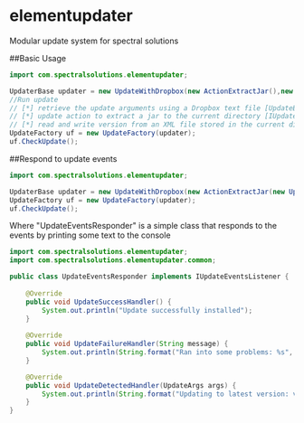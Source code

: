# elementupdater
Modular update system for spectral solutions

##Basic Usage

```java
import com.spectralsolutions.elementupdater;

UpdaterBase updater = new UpdateWithDropbox(new ActionExtractJar(),new LocalStorageXML());
//Run update
// [*] retrieve the update arguments using a Dropbox text file [UpdateBase]
// [*] update action to extract a jar to the current directory [IUpdateAction]
// [*] read and write version from an XML file stored in the current directory [ILocalStorage]
UpdateFactory uf = new UpdateFactory(updater);
uf.CheckUpdate();
```

##Respond to update events
```java
import com.spectralsolutions.elementupdater;

UpdaterBase updater = new UpdateWithDropbox(new ActionExtractJar(new UpdateEventsResponder()),new LocalStorageXML());
UpdateFactory uf = new UpdateFactory(updater);
uf.CheckUpdate();
```

Where "UpdateEventsResponder" is a simple class that responds to the events by printing some text to the console
```java
import com.spectralsolutions.elementupdater;
import com.spectralsolutions.elementupdater.common;

public class UpdateEventsResponder implements IUpdateEventsListener {
    
    @Override
    public void UpdateSuccessHandler() {
        System.out.println("Update successfully installed");
    }
    
    @Override
    public void UpdateFailureHandler(String message) {
        System.out.println(String.format("Ran into some problems: %s", message));
    }

    @Override
    public void UpdateDetectedHandler(UpdateArgs args) {
        System.out.println(String.format("Updating to latest version: v %s", args.LatestVersion));
    }
}
```
